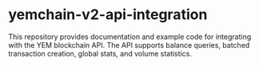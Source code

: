 # yemchain-v2-api-integration
This repository provides documentation and example code for integrating with the YEM blockchain API. The API supports balance queries, batched transaction creation, global stats, and volume statistics.
